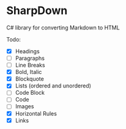 # SharpDown

C# library for converting Markdown to HTML

Todo:
- [x] Headings
- [ ] Paragraphs
- [ ] Line Breaks
- [x] Bold, Italic
- [x] Blockquote
- [x] Lists (ordered and unordered)
- [ ] Code Block
- [ ] Code
- [ ] Images
- [x] Horizontal Rules
- [x] Links
